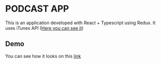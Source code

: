# PODCAST APP

This is an application developed with React + Typescript using Redux. It uses iTunes API ([Here you can see it](https://developer.apple.com/library/archive/documentation/AudioVideo/Conceptual/iTuneSearchAPI/index.html))


## Demo

You can see how it looks on this [link](https://podcast-app-i7i3.vercel.app/)